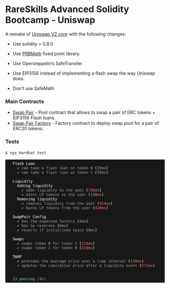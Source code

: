 # RareSkills Advanced Solidity Bootcamp - Uniswap

A remake of [Uniswap V2 core](https://github.com/Uniswap/v2-core/tree/master/contracts) with the following changes:

- Use solidity > 0.8.0

- Use [PRBMath](https://github.com/PaulRBerg/prb-math) fixed point library.
- Use Openzeppelin’s SafeTransfer
- Use EIP3156 instead of implementing a flash swap the way Uniswap does.
- Don't use SafeMath


### Main Contracts
- [Swap Pair](contracts/SwapPair.sol) - Pool contract that allows to swap a pair of ERC tokens + EIP3156 Flash loans.
- [Swap Pair Factory](contracts/SwapPairFactory.sol) - Factory contract to deploy swap pool for a pair of ERC20 tokens.

### Tests

```
$ npx hardhat test
```

![Tests](doc/tests.png)